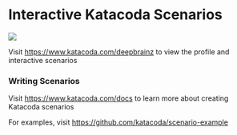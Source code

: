 # Interactive Katacoda Scenarios

[![](http://shields.katacoda.com/katacoda/deepbrainz/count.svg)](https://www.katacoda.com/deepbrainz "Get your profile on Katacoda.com")

Visit https://www.katacoda.com/deepbrainz to view the profile and interactive scenarios

### Writing Scenarios
Visit https://www.katacoda.com/docs to learn more about creating Katacoda scenarios

For examples, visit https://github.com/katacoda/scenario-example
